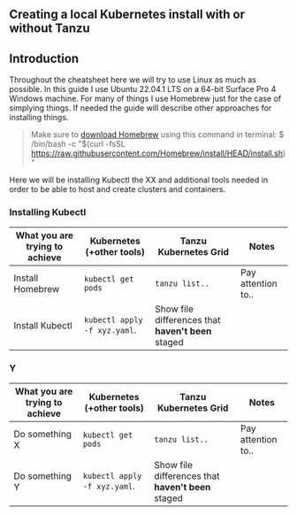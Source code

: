 ## Creating a local Kubernetes install with or without Tanzu

## Introduction
Throughout the cheatsheet here we will try to use Linux as much as possible. In this guide I use Ubuntu 22.04.1 LTS on a 64-bit Surface Pro 4 Windows machine. For many of things I use Homebrew just for the case of simplying things. If needed the guide will describe other approaches for installing things.

> Make sure to [download Homebrew](https://brew.sh/) using this command in terminal: $ /bin/bash -c "$(curl -fsSL https://raw.githubusercontent.com/Homebrew/install/HEAD/install.sh)"

Here we will be installing Kubectl the XX and additional tools needed in order to be able to host and create clusters and containers.

### Installing Kubectl
| What you are trying to achieve | Kubernetes (+other tools) | Tanzu Kubernetes Grid | Notes |
| --- | --- | --- | --- |
| Install Homebrew | `kubectl get pods` | `tanzu list..`| Pay attention to.. |
| Install Kubectl | `kubectl apply -f xyz.yaml`. | Show file differences that **haven't been** staged |

### Y
| What you are trying to achieve | Kubernetes (+other tools) | Tanzu Kubernetes Grid | Notes |
| --- | --- | --- | --- |
| Do something X | `kubectl get pods` | `tanzu list..`| Pay attention to.. |
| Do something Y | `kubectl apply -f xyz.yaml`. | Show file differences that **haven't been** staged |

